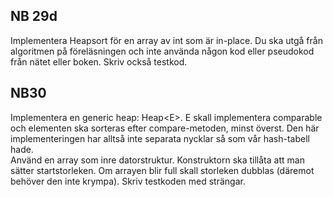 ## NB 29d

Implementera Heapsort för en array av int som är in-place. Du ska utgå från algoritmen på föreläsningen och inte använda
någon kod eller pseudokod från nätet eller boken. Skriv också testkod.

## NB30

Implementera en generic heap: Heap<E<E>>. E skall implementera comparable och elementen ska sorteras efter
compare-metoden, minst överst. Den här implementeringen har alltså inte separata nycklar så som vår hash-tabell hade.\
Använd en array som inre datorstruktur. Konstruktorn ska tillåta att man sätter startstorleken. Om arrayen blir full
skall storleken dubblas (däremot behöver den inte krympa). Skriv testkoden med strängar.